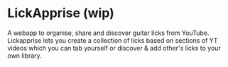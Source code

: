 # LickApprise (wip)
A webapp to organise, share and discover guitar licks from YouTube. Lickapprise lets you create a collection of licks based on sections of YT videos which you can tab yourself or discover &amp; add other's licks to your own library. 
